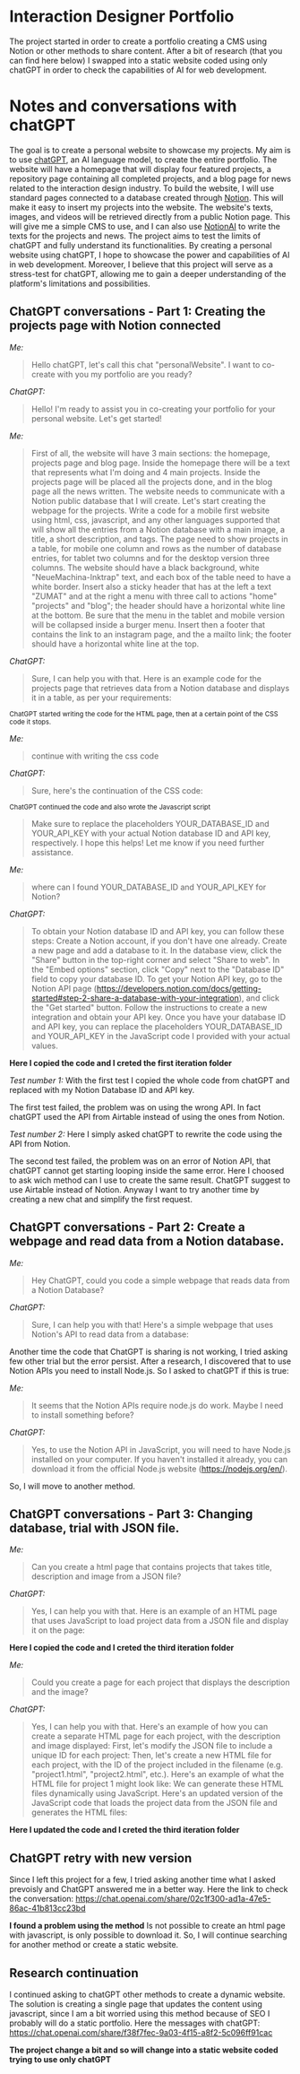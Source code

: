 # Interaction Designer Portfolio

The project started in order to create a portfolio creating a CMS using Notion or other methods to share content.
After a bit of research (that you can find here below) I swapped into a static website coded using only chatGPT in order to check the capabilities of AI for web development.

# Notes and conversations with chatGPT

The goal is to create a personal website to showcase my projects. My aim is to use [chatGPT](https://openai.com/blog/chatgpt), an AI language model, to create the entire portfolio.
The website will have a homepage that will display four featured projects, a repository page containing all completed projects, and a blog page for news related to the interaction design industry. To build the website, I will use standard pages connected to a database created through [Notion](https://www.notion.so/). This will make it easy to insert my projects into the website.
The website's texts, images, and videos will be retrieved directly from a public Notion page. This will give me a simple CMS to use, and I can also use [NotionAI](https://www.notion.so/help/guides/using-notion-ai) to write the texts for the projects and news. The project aims to test the limits of chatGPT and fully understand its functionalities.
By creating a personal website using chatGPT, I hope to showcase the power and capabilities of AI in web development. Moreover, I believe that this project will serve as a stress-test for chatGPT, allowing me to gain a deeper understanding of the platform's limitations and possibilities.

## ChatGPT conversations - Part 1: Creating the projects page with Notion connected
*Me:*
  > Hello chatGPT, let's call this chat "personalWebsite". I want to co-create with you my portfolio are you ready?
  
*ChatGPT:*
  > Hello! I'm ready to assist you in co-creating your portfolio for your personal website. Let's get started!

*Me:*
  > First of all, the website will have 3 main sections: the homepage, projects page and blog page.
Inside the homepage there will be a text that represents what I'm doing and 4 main projects. Inside the projects page will be placed all the projects done, and in the blog page all the news written.
The website needs to communicate with a Notion public database that I will create.
Let's start creating the webpage for the projects.
Write a code for a mobile first website using html, css, javascript, and any other languages supported that will show all the entries from a Notion database with a main image, a title, a short description, and tags. The page need to show projects in a table, for mobile one column and rows as the number of database entries, for tablet two columns and for the desktop version three columns. The website should have a black background, white "NeueMachina-Inktrap" text, and each box of the table need to have a white border. Insert also a sticky header that has at the left a text "ZUMAT" and at the right a menu with three call to actions "home" "projects" and "blog"; the header should have a horizontal white line at the bottom. Be sure that the menu in the tablet and mobile version will be collapsed inside a burger menu. Insert then a footer that contains the link to an instagram page, and the a mailto link; the footer should have a horizontal white line at the top.

*ChatGPT:*
  >Sure, I can help you with that. Here is an example code for the projects page that retrieves data from a Notion database and displays it in a table, as per your requirements:

<sub>ChatGPT started writing the code for the HTML page, then at a certain point of the CSS code it stops.</sub>

*Me:*
  >continue with writing the css code

*ChatGPT:*
  >Sure, here's the continuation of the CSS code:

<sub>ChatGPT continued the code and also wrote the Javascript script</sub>

  >Make sure to replace the placeholders YOUR_DATABASE_ID and YOUR_API_KEY with your actual Notion database ID and API key, respectively.
I hope this helps! Let me know if you need further assistance.

*Me:*
  >where can I found YOUR_DATABASE_ID and YOUR_API_KEY for Notion?

*ChatGPT:*
  >To obtain your Notion database ID and API key, you can follow these steps:
Create a Notion account, if you don't have one already.
Create a new page and add a database to it.
In the database view, click the "Share" button in the top-right corner and select "Share to web".
In the "Embed options" section, click "Copy" next to the "Database ID" field to copy your database ID.
To get your Notion API key, go to the Notion API page (https://developers.notion.com/docs/getting-started#step-2-share-a-database-with-your-integration), and click the "Get started" button.
Follow the instructions to create a new integration and obtain your API key.
Once you have your database ID and API key, you can replace the placeholders YOUR_DATABASE_ID and YOUR_API_KEY in the JavaScript code I provided with your actual values.

**Here I copied the code and I creted the first iteration folder**

_Test number 1:_
With the first test I copied the whole code from chatGPT and replaced with my Notion Database ID and API key.

The first test failed, the problem was on using the wrong API. In fact chatGPT used the API from Airtable instead of using the ones from Notion.

_Test number 2:_ Here I simply asked chatGPT to rewrite the code using the API from Notion.

The second test failed, the problem was on an error of Notion API, that chatGPT cannot get starting looping inside the same error. Here I choosed to ask wich method can I use to create the same result. ChatGPT suggest to use Airtable instead of Notion. Anyway I want to try another time by creating a new chat and simplify the first request.

## ChatGPT conversations - Part 2: Create a webpage and read data from a Notion database.
*Me:*
  >Hey ChatGPT, could you code a simple webpage that reads data from a Notion Database?

*ChatGPT:*
  >Sure, I can help you with that! Here's a simple webpage that uses Notion's API to read data from a database:

Another time the code that ChatGPT is sharing is not working, I tried asking few other trial but the error persist. After a research, I discovered that to use Notion APIs you need to install Node.js. So I asked to chatGPT if this is true:

*Me:*
  >It seems that the Notion APIs require node.js do work. Maybe I need to install something before?

*ChatGPT:*
  >Yes, to use the Notion API in JavaScript, you will need to have Node.js installed on your computer. If you haven't installed it already, you can download it from the official Node.js website (https://nodejs.org/en/).

So, I will move to another method.

## ChatGPT conversations - Part 3: Changing database, trial with JSON file.
*Me:*
  >Can you create a html page that contains projects that takes title, description and image from a JSON file?

*ChatGPT:*
  >Yes, I can help you with that. Here is an example of an HTML page that uses JavaScript to load project data from a JSON file and display it on the page:

**Here I copied the code and I creted the third iteration folder**

*Me:*
  >Could you create a page for each project that displays the description and the image?

*ChatGPT:*
  >Yes, I can help you with that. Here's an example of how you can create a separate HTML page for each project, with the description and image displayed: First, let's modify the JSON file to include a unique ID for each project: Then, let's create a new HTML file for each project, with the ID of the project included in the filename (e.g. "project1.html", "project2.html", etc.). Here's an example of what the HTML file for project 1 might look like: We can generate these HTML files dynamically using JavaScript. Here's an updated version of the JavaScript code that loads the project data from the JSON file and generates the HTML files:

**Here I updated the code and I creted the third iteration folder**

## ChatGPT retry with new version
Since I left this project for a few, I tried asking another time what I asked prevoisly and ChatGPT answered me in a better way.
Here the link to check the conversation: https://chat.openai.com/share/02c1f300-ad1a-47e5-86ac-41b813cc23bd

**I found a problem using the method**
Is not possible to create an html page with javascript, is only possible to download it.
So, I will continue searching for another method or create a static website.

## Research continuation
I continued asking to chatGPT other methods to create a dynamic website.
The solution is creating a single page that updates the content using javascript, since I am a bit worried using this method because of SEO I probably will do a static portfolio.
Here the messages with chatGPT: https://chat.openai.com/share/f38f7fec-9a03-4f15-a8f2-5c096ff91cac

**The project change a bit and so will change into a static website coded trying to use only chatGPT**
